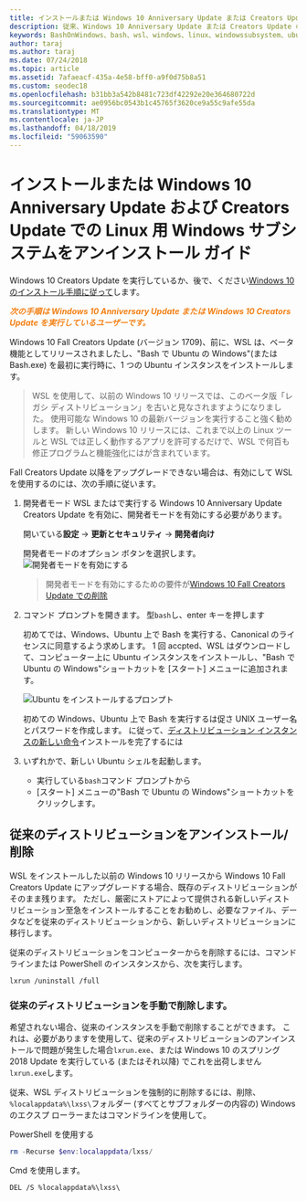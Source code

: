```yaml
---
title: インストールまたは Windows 10 Anniversary Update または Creators Update の削除
description: 従来、Windows 10 Anniversary Update または Creators Update のベータ版のディストリビューションのインストールとアンインストールの手順
keywords: BashOnWindows、bash、wsl、windows、linux、windowssubsystem、ubuntu、debian、suse、windows 10、レガシ、ベータ版の windows サブシステムのインストール、削除、アンインストール、アンインストール、削除、非推奨とされます
author: taraj
ms.author: taraj
ms.date: 07/24/2018
ms.topic: article
ms.assetid: 7afaeacf-435a-4e58-bff0-a9f0d75b8a51
ms.custom: seodec18
ms.openlocfilehash: b31bb3a542b8481c723df42292e20e364680722d
ms.sourcegitcommit: ae0956bc0543b1c45765f3620ce9a55c9afe55da
ms.translationtype: MT
ms.contentlocale: ja-JP
ms.lasthandoff: 04/18/2019
ms.locfileid: "59063590"
---
```

# <a name="guide-to-install-or-uninstall-windows-subsystem-for-linux-on-windows-10-anniversary-update-and-creators-update"></a>インストールまたは Windows 10 Anniversary Update および Creators Update での Linux 用 Windows サブシステムをアンインストール ガイド 

Windows 10 Creators Update を実行しているか、後で、ください[Windows 10 のインストール手順に従って](install-win10.md)します。

<strong><em><span style="color: #f28014">次の手順は Windows 10 Anniversary Update または Windows 10 Creators Update を実行しているユーザーです。</span></em></strong>

Windows 10 Fall Creators Update (バージョン 1709)、前に、WSL は、ベータ機能としてリリースされましたし、"Bash で Ubuntu の Windows"(または Bash.exe) を最初に実行時に、1 つの Ubuntu インスタンスをインストールします。

> WSL を使用して、以前の Windows 10 リリースでは、このベータ版「レガシ ディストリビューション」を古いと見なされますようになりました。 使用可能な Windows 10 の最新バージョンを実行すること強く勧めします。 新しい Windows 10 リリースには、これまで以上の Linux ツールと WSL では正しく動作するアプリを許可するだけで、WSL で何百も修正プログラムと機能強化にはが含まれています。

Fall Creators Update 以降をアップグレードできない場合は、有効にして WSL を使用するのには、次の手順に従います。

1. 開発者モード WSL またはで実行する Windows 10 Anniversary Update Creators Update を有効に、開発者モードを有効にする必要があります。

    開いている**設定** -> **更新とセキュリティ** -> **開発者向け**

    開発者モードのオプション ボタンを選択します。  
    ![開発者モードを有効にする](media/updateAndSecurity.png)

    > 開発者モードを有効にするための要件が[Windows 10 Fall Creators Update での削除](https://blogs.msdn.microsoft.com/commandline/2017/06/08/developer-mode-no-longer-required-for-windows-subsystem-for-linux/)

1. コマンド プロンプトを開きます。  型`bash`し、enter キーを押します

    初めてでは、Windows、Ubuntu 上で Bash を実行する、Canonical のライセンスに同意するよう求めします。 1 回 accpted、WSL はダウンロードして、コンピューター上に Ubuntu インスタンスをインストールし、"Bash で Ubuntu の Windows"ショートカットを [スタート] メニューに追加されます。

    ![Ubuntu をインストールするプロンプト](media/bashShellInstall.png)

    初めての Windows、Ubuntu 上で Bash を実行するは促さ UNIX ユーザー名とパスワードを作成します。 に従って、[ディストリビューション インスタンスの新しい命令](initialize-distro.md)インストールを完了するには

1. いずれかで、新しい Ubuntu シェルを起動します。
    * 実行している`bash`コマンド プロンプトから
    * [スタート] メニューの"Bash で Ubuntu の Windows"ショートカットをクリックします。

    
## <a name="uninstallingremoving-the-legacy-distro"></a>従来のディストリビューションをアンインストール/削除
WSL をインストールした以前の Windows 10 リリースから Windows 10 Fall Creators Update にアップグレードする場合、既存のディストリビューションがそのまま残ります。 ただし、厳密にストアによって提供される新しいディストリビューション至急をインストールすることをお勧めし、必要なファイル、データなどを従来のディストリビューションから、新しいディストリビューションに移行します。

従来のディストリビューションをコンピューターからを削除するには、コマンドラインまたは PowerShell のインスタンスから、次を実行します。

```console
lxrun /uninstall /full
```

### <a name="manually-deleting-the-legacy-distro"></a>従来のディストリビューションを手動で削除します。
希望されない場合、従来のインスタンスを手動で削除することができます。 これは、必要がありますを使用して、従来のディストリビューションのアンインストールで問題が発生した場合`lxrun.exe`、または Windows 10 のスプリング 2018 Update を実行している (またはそれ以降) でこれを出荷しません`lxrun.exe`します。

従来、WSL ディストリビューションを強制的に削除するには、削除、`%localappdata%\lxss\`フォルダー (すべてとサブフォルダーの内容の) Windows のエクスプ ローラーまたはコマンドラインを使用して。

PowerShell を使用する
```powershell
rm -Recurse $env:localappdata/lxss/
```

Cmd を使用します。
```console
DEL /S %localappdata%\lxss\
```

